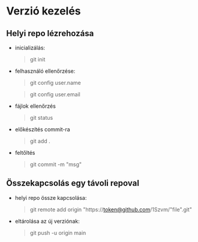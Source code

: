 # Verzió kezelés

## Helyi repo lézrehozása

 - inicializálás:
    > git init
 - felhasználó ellenőrzése:
    >git config user.name

    >git config user.email
 - fájlok ellenőrzés
    >git status
 - előkészítés commit-ra
    >git add .
 - feltőltés
    > git commit -m "msg"

## Összekapcsolás egy távoli repoval

 - helyi repo össze kapcsolása:
    >git remote add origin "https://token@github.com/1Szvm/"file".git"

 - eltárolása az új verziónak:

    >git push -u origin main